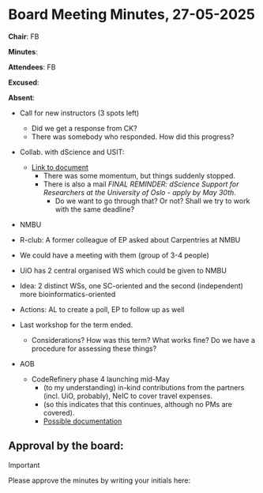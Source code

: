 # Board Meeting Minutes, 27-05-2025

**Chair**: FB

**Minutes**: 

**Attendees**: FB

**Excused**:

**Absent**:


* Call for new instructors (3 spots left)
  * Did we get a response from CK?
  * There was somebody who responded. How did this progress?
      
* Collab. with dScience and USIT:
  * [Link to document](https://docs.google.com/document/d/1SBkhuruIoOAX_1vDArCfsKK76HXoaH5SiScpR41M-rc/edit?tab=t.0)
    * There was some momentum, but things suddenly stopped.
    * There is also a mail *FINAL REMINDER: dScience Support for Researchers at the University of Oslo - apply by May 30th*.
      * Do we want to go through that? Or not? Shall we try to work with the same deadline?
        
* NMBU
 * R-club: A former colleague of EP asked about Carpentries at NMBU
  * We could have a meeting with them (group of 3-4 people)
  * UiO has 2 central organised WS which could be given to NMBU
   * Idea: 2 distinct WSs, one SC-oriented and the second (independent) more bioinformatics-oriented
   * Actions: AL to create a poll, EP to follow up as well  

* Last workshop for the term ended.
  * Considerations? How was this term? What works fine? Do we have a procedure for assessing these things?

* AOB
  * CodeRefinery phase 4 launching mid-May
    * (to my understanding) in-kind contributions from the partners (incl. UiO, probably), NeIC to cover travel expenses.
    * (so this indicates that this continues, although no PMs are covered).
    * [Possible documentation](https://github.com/coderefinery/reports-and-proposals/tree/main/phase-4-proposal)

## Approval by the board:
>[!Important]
>Please approve the minutes by writing your initials here:
